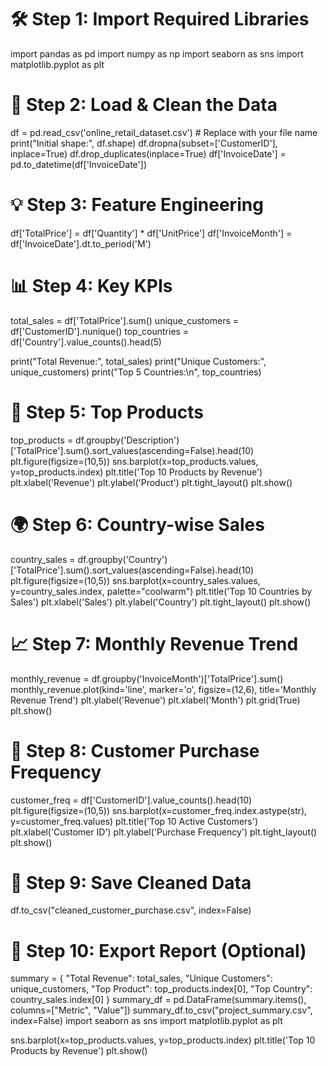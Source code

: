 # 🛠️ Step 1: Import Required Libraries
import pandas as pd
import numpy as np
import seaborn as sns
import matplotlib.pyplot as plt

# 🧹 Step 2: Load & Clean the Data
df = pd.read_csv('online_retail_dataset.csv')  # Replace with your file name
print("Initial shape:", df.shape)
df.dropna(subset=['CustomerID'], inplace=True)
df.drop_duplicates(inplace=True)
df['InvoiceDate'] = pd.to_datetime(df['InvoiceDate'])

# 💡 Step 3: Feature Engineering
df['TotalPrice'] = df['Quantity'] * df['UnitPrice']
df['InvoiceMonth'] = df['InvoiceDate'].dt.to_period('M')

# 📊 Step 4: Key KPIs
total_sales = df['TotalPrice'].sum()
unique_customers = df['CustomerID'].nunique()
top_countries = df['Country'].value_counts().head(5)

print("Total Revenue:", total_sales)
print("Unique Customers:", unique_customers)
print("Top 5 Countries:\n", top_countries)

# 📌 Step 5: Top Products
top_products = df.groupby('Description')['TotalPrice'].sum().sort_values(ascending=False).head(10)
plt.figure(figsize=(10,5))
sns.barplot(x=top_products.values, y=top_products.index)
plt.title('Top 10 Products by Revenue')
plt.xlabel('Revenue')
plt.ylabel('Product')
plt.tight_layout()
plt.show()

# 🌍 Step 6: Country-wise Sales
country_sales = df.groupby('Country')['TotalPrice'].sum().sort_values(ascending=False).head(10)
plt.figure(figsize=(10,5))
sns.barplot(x=country_sales.values, y=country_sales.index, palette="coolwarm")
plt.title('Top 10 Countries by Sales')
plt.xlabel('Sales')
plt.ylabel('Country')
plt.tight_layout()
plt.show()

# 📈 Step 7: Monthly Revenue Trend
monthly_revenue = df.groupby('InvoiceMonth')['TotalPrice'].sum()
monthly_revenue.plot(kind='line', marker='o', figsize=(12,6), title='Monthly Revenue Trend')
plt.ylabel('Revenue')
plt.xlabel('Month')
plt.grid(True)
plt.show()

# 💼 Step 8: Customer Purchase Frequency
customer_freq = df['CustomerID'].value_counts().head(10)
plt.figure(figsize=(10,5))
sns.barplot(x=customer_freq.index.astype(str), y=customer_freq.values)
plt.title('Top 10 Active Customers')
plt.xlabel('Customer ID')
plt.ylabel('Purchase Frequency')
plt.tight_layout()
plt.show()

# 📁 Step 9: Save Cleaned Data
df.to_csv("cleaned_customer_purchase.csv", index=False)

# 📝 Step 10: Export Report (Optional)
summary = {
    "Total Revenue": total_sales,
    "Unique Customers": unique_customers,
    "Top Product": top_products.index[0],
    "Top Country": country_sales.index[0]
}
summary_df = pd.DataFrame(summary.items(), columns=["Metric", "Value"])
summary_df.to_csv("project_summary.csv", index=False)
import seaborn as sns
import matplotlib.pyplot as plt

sns.barplot(x=top_products.values, y=top_products.index)
plt.title('Top 10 Products by Revenue')
plt.show()
